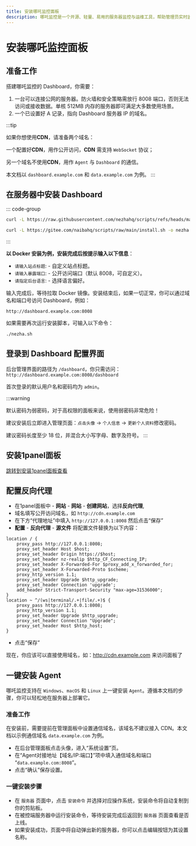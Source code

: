 ```yaml
---
title: 安装哪吒监控面板
description: 哪吒监控是一个开源、轻量、易用的服务器监控与运维工具，帮助管理员实时监控服务器状态和性能。
---
```


# 安装哪吒监控面板

## 准备工作

搭建哪吒监控的 Dashboard，你需要：

1. 一台可以连接公网的服务器。防火墙和安全策略需放行 8008 端口，否则无法访问或接收数据。单核 512MB 内存的服务器即可满足大多数使用场景。
2. 一个已设置好 A 记录，指向 Dashboard 服务器 IP 的域名。

:::tip

如果你想使用**CDN**，请准备两个域名：

一个配置好**CDN**，用作公开访问，**CDN** 需支持 `WebSocket` 协议；

另一个域名不使用**CDN**，用作 `Agent` 与 `Dashboard` 的通信。

本文档以 `dashboard.example.com` 和 `data.example.com` 为例。
:::

<Links
  :grid="2"
  :items="[
    {
      name: 'GitHub项目 - 哪吒监控',
      desc: '开源、轻量、易用的服务器监控与运维工具',
      link: 'https://github.com/naiba/nezha',
      image: { src: 'https://nezha.wiki/logo.png', alt: '哪吒监控logo' }
    },
    {
      name: '官方WiKi - 哪吒监控',
      desc: '开源、轻量、易用的服务器监控与运维工具',
      link: 'https://nezha.wiki/',
      image: { src: 'https://nezha.wiki/logo.png', alt: '哪吒监控logo' }
    }
  ]"
/>

## 在服务器中安装 Dashboard

::: code-group

```sh [国外机]
curl -L https://raw.githubusercontent.com/nezhahq/scripts/refs/heads/main/install.sh -o nezha.sh && chmod +x nezha.sh && sudo ./nezha.sh
```

```sh [中国大陆]
curl -L https://gitee.com/naibahq/scripts/raw/main/install.sh -o nezha.sh && chmod +x nezha.sh && sudo CN=true ./nezha.sh
```

:::

**以 Docker 安装为例，安装完成后按提示输入以下信息**：

- `请输入站点标题`: - 自定义站点标题。
- `请输入暴露端口`: - 公开访问端口（默认 8008，可自定义）。
- `请指定后台语言`: - 选择语言偏好。

输入完成后，等待拉取 Docker 镜像。安装结束后，如果一切正常，你可以通过域名和端口号访问 Dashboard，例如：

`http://dashboard.example.com:8008`

如果需要再次运行安装脚本，可输入以下命令：

```sh
./nezha.sh
```

## 登录到 Dashboard 配置界面

后台管理界面的路径为 `/dashboard`，你只需访问：
`http://dashboard.example.com:8008/dashboard`

首次登录的默认用户名和密码均为 `admin`。

:::warning

默认密码为弱密码，对于高权限的面板来说，使用弱密码非常危险！

建议安装后立即进入管理页面：`点击头像` → `个人信息` → `更新个人资料`修改密码。

建议密码长度至少 18 位，并混合大小写字母、数字及符号。
:::

## 安装1panel面板

[跳转到安装1panel面板查看](./install-1panel.md)

## 配置反向代理

- 在1panel面板中 - **网站** - **网站** - **创建网站**，选择**反向代理**,
- 域名填写公开访问域名，如 `http://cdn.example.com`
- 在下方“代理地址”中填入 `http://127.0.0.1:8008` 然后点击“保存”
- **配置** - **反向代理** - **源文件** 将配置文件替换为以下内容：

```nginx
location / {
    proxy_pass http://127.0.0.1:8008;
    proxy_set_header Host $host;
    proxy_set_header Origin https://$host;
    proxy_set_header nz-realip $http_CF_Connecting_IP;
    proxy_set_header X-Forwarded-For $proxy_add_x_forwarded_for;
    proxy_set_header X-Forwarded-Proto $scheme;
    proxy_http_version 1.1;
    proxy_set_header Upgrade $http_upgrade;
    proxy_set_header Connection 'upgrade';
    add_header Strict-Transport-Security "max-age=31536000";
}
location ~ ^/(ws|terminal/.+|file/.+)$ {
    proxy_pass http://127.0.0.1:8008;
    proxy_http_version 1.1;
    proxy_set_header Upgrade $http_upgrade;
    proxy_set_header Connection "Upgrade";
    proxy_set_header Host $http_host;
}
```

- 点击“保存”

现在，你应该可以直接使用域名，如：http://cdn.example.com 来访问面板了

## 一键安装 Agent

哪吒监控支持在 `Windows`、`macOS` 和 `Linux` 上一键安装 `Agent`。遵循本文档的步骤，你可以轻松地在服务器上部署它。

### 准备工作

在安装前，需要提前在管理面板中设置通信域名，该域名不建议接入 CDN。本文档以示例通信域名 `data.example.com` 为例。

- 在后台管理面板点击头像，进入“系统设置”页。
- 在“Agent对接地址【域名/IP:端口】”项中填入通信域名和端口 “`data.example.com:8008`”。
- 点击“确认”保存设置。

### 一键安装步骤

- 在 `服务器` 页面中，点击 `安装命令` 并选择对应操作系统，安装命令将自动复制到你的剪贴板。
- 在被控端服务器中运行安装命令，等待安装完成后返回到 `服务器` 页面查看是否上线。
- 如果安装成功，页面中将自动弹出新的服务器，你可以点击编辑按钮为其设置名称。
